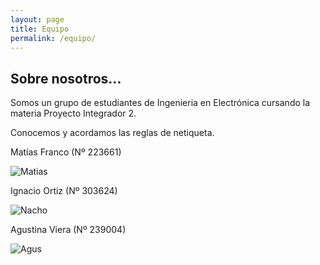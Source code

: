```yaml
---
layout: page
title: Equipo
permalink: /equipo/
---
```


<link rel="stylesheet" type="text/css" href="estilo.css">

## Sobre nosotros...

<body class:sobreNosotros>

Somos un grupo de estudiantes de Ingenieria en Electrónica cursando la materia Proyecto Integrador 2. 

Conocemos y acordamos las reglas de netiqueta.


Matías Franco (Nº 223661)  

![Matias](/assets/Matias.png) 

Ignacio Ortiz (Nº 303624)  

![Nacho](/assets/Nacho.png)  

Agustina Viera (Nº 239004)  

![Agus](/assets/Agus.png)  
  
</body>
